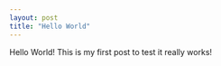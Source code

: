 ```yaml
---
layout: post
title: "Hello World"
---
```

Hello World!
This is my first post to test it really works!